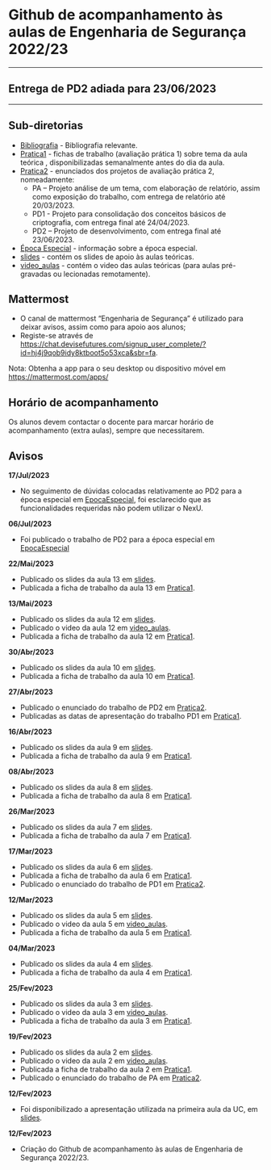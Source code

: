 # Github de acompanhamento às aulas de Engenharia de Segurança 2022/23

----

## Entrega de PD2 adiada para 23/06/2023

----

## Sub-diretorias

- [Bibliografia](Bibliografia) - Bibliografia relevante.
- [Pratica1](Pratica1) - fichas de trabalho (avaliação prática 1) sobre tema da aula teórica , disponibilizadas semanalmente antes do dia da aula.
- [Pratica2](Pratica2) - enunciados dos projetos de avaliação prática 2, nomeadamente:
  - PA – Projeto análise de um tema, com elaboração de relatório, assim como exposição do trabalho, com entrega de relatório até 20/03/2023.
  - PD1 - Projeto para consolidação dos conceitos básicos de criptografia, com entrega final até 24/04/2023.
  - PD2 – Projeto de desenvolvimento, com entrega final até 23/06/2023.
- [Época Especial](EpocaEspecial) - informação sobre a época especial.
- [slides](slides) - contém os slides de apoio às aulas teóricas.
- [video_aulas](video_aulas) - contém o video das aulas teóricas (para aulas pré-gravadas ou lecionadas remotamente).

## Mattermost

- O canal de mattermost “Engenharia de Segurança” é utilizado para deixar avisos, assim como para apoio aos alunos;
- Registe-se através de <https://chat.devisefutures.com/signup_user_complete/?id=hj4j9qob9idy8ktboot5o53xca&sbr=fa>.

Nota: Obtenha a app para o seu desktop ou dispositivo móvel em <https://mattermost.com/apps/>

## Horário de acompanhamento

Os alunos devem contactar o docente para marcar horário de acompanhamento (extra aulas), sempre que necessitarem.

## Avisos

**17/Jul/2023**

- No seguimento de dúvidas colocadas relativamente ao PD2 para a época especial em [EpocaEspecial](EpocaEspecial), foi esclarecido que as funcionalidades requeridas não podem utilizar o NexU.

**06/Jul/2023**

- Foi publicado o trabalho de PD2 para a época especial em [EpocaEspecial](EpocaEspecial)

**22/Mai/2023**

- Publicado os slides da aula 13 em [slides](slides).
- Publicada a ficha de trabalho da aula 13 em [Pratica1](Pratica1).

**13/Mai/2023**

- Publicado os slides da aula 12 em [slides](slides).
- Publicado o video da aula 12 em [video_aulas](video_aulas).
- Publicada a ficha de trabalho da aula 12 em [Pratica1](Pratica1).

**30/Abr/2023**

- Publicado os slides da aula 10 em [slides](slides).
- Publicada a ficha de trabalho da aula 10 em [Pratica1](Pratica1).

**27/Abr/2023**

- Publicado o enunciado do trabalho de PD2 em [Pratica2](Pratica2).
- Publicadas as datas de apresentação do trabalho PD1 em [Pratica1](Pratica1).

**16/Abr/2023**

- Publicado os slides da aula 9 em [slides](slides).
- Publicada a ficha de trabalho da aula 9 em [Pratica1](Pratica1).

**08/Abr/2023**

- Publicado os slides da aula 8 em [slides](slides).
- Publicada a ficha de trabalho da aula 8 em [Pratica1](Pratica1).

**26/Mar/2023**

- Publicado os slides da aula 7 em [slides](slides).
- Publicada a ficha de trabalho da aula 7 em [Pratica1](Pratica1).

**17/Mar/2023**

- Publicado os slides da aula 6 em [slides](slides).
- Publicada a ficha de trabalho da aula 6 em [Pratica1](Pratica1).
- Publicado o enunciado do trabalho de PD1 em [Pratica2](Pratica2).

**12/Mar/2023**

- Publicado os slides da aula 5 em [slides](slides).
- Publicado o video da aula 5 em [video_aulas](video_aulas).
- Publicada a ficha de trabalho da aula 5 em [Pratica1](Pratica1).

**04/Mar/2023**

- Publicado os slides da aula 4 em [slides](slides).
- Publicada a ficha de trabalho da aula 4 em [Pratica1](Pratica1).

**25/Fev/2023**

- Publicado os slides da aula 3 em [slides](slides).
- Publicado o video da aula 3 em [video_aulas](video_aulas).
- Publicada a ficha de trabalho da aula 3 em [Pratica1](Pratica1).

**19/Fev/2023**

- Publicado os slides da aula 2 em [slides](slides).
- Publicado o video da aula 2 em [video_aulas](video_aulas).
- Publicada a ficha de trabalho da aula 2 em [Pratica1](Pratica1).
- Publicado o enunciado do trabalho de PA em [Pratica2](Pratica2).

**12/Fev/2023**

- Foi disponibilizado a apresentação utilizada na primeira aula da UC, em [slides](slides).

**12/Fev/2023**

- Criação do Github de acompanhamento às aulas de Engenharia de Segurança 2022/23.

